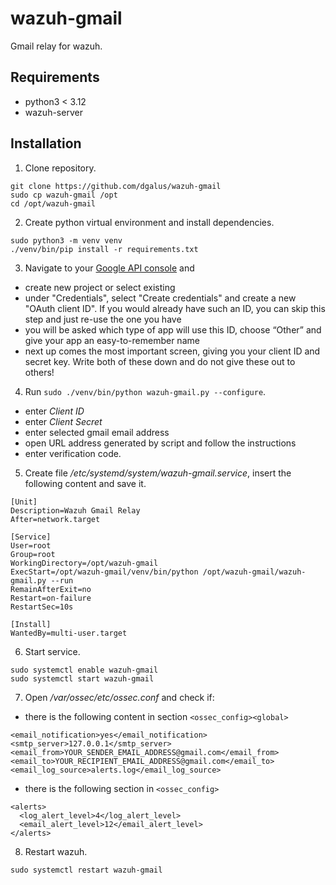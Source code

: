 # wazuh-gmail
Gmail relay for wazuh. 


## Requirements
 * python3 < 3.12
 * wazuh-server


## Installation

1. Clone repository. 
```
git clone https://github.com/dgalus/wazuh-gmail
sudo cp wazuh-gmail /opt
cd /opt/wazuh-gmail
```

2. Create python virtual environment and install dependencies.
```
sudo python3 -m venv venv
./venv/bin/pip install -r requirements.txt
```

3. Navigate to your [Google API console](https://console.developers.google.com/) and
 * create new project or select existing
 * under "Credentials", select "Create credentials" and create a new "OAuth client ID". If you would already have such an ID, you can skip this step and just re-use the one you have
 * you will be asked which type of app will use this ID, choose “Other” and give your app an easy-to-remember name
 * next up comes the most important screen, giving you your client ID and secret key. Write both of these down and do not give these out to others!
 
4. Run `sudo ./venv/bin/python wazuh-gmail.py --configure`.
 * enter *Client ID*
 * enter *Client Secret*
 * enter selected gmail email address
 * open URL address generated by script and follow the instructions
 * enter verification code.
 
5. Create file */etc/systemd/system/wazuh-gmail.service*, insert the following content and save it.
```
[Unit]
Description=Wazuh Gmail Relay
After=network.target

[Service]
User=root
Group=root
WorkingDirectory=/opt/wazuh-gmail
ExecStart=/opt/wazuh-gmail/venv/bin/python /opt/wazuh-gmail/wazuh-gmail.py --run
RemainAfterExit=no
Restart=on-failure
RestartSec=10s

[Install]
WantedBy=multi-user.target
```

6. Start service.
```
sudo systemctl enable wazuh-gmail
sudo systemctl start wazuh-gmail
```

7. Open */var/ossec/etc/ossec.conf* and check if:
 * there is the following content in section `<ossec_config><global>`
 ```
 <email_notification>yes</email_notification>
 <smtp_server>127.0.0.1</smtp_server>
 <email_from>YOUR_SENDER_EMAIL_ADDRESS@gmail.com</email_from>
 <email_to>YOUR_RECIPIENT_EMAIL_ADDRESS@gmail.com</email_to>
 <email_log_source>alerts.log</email_log_source>
 ```
 
 * there is the following section in `<ossec_config>`
 ```
 <alerts>
   <log_alert_level>4</log_alert_level>
   <email_alert_level>12</email_alert_level>
 </alerts>
 ```
8. Restart wazuh.
```
sudo systemctl restart wazuh-gmail
```
